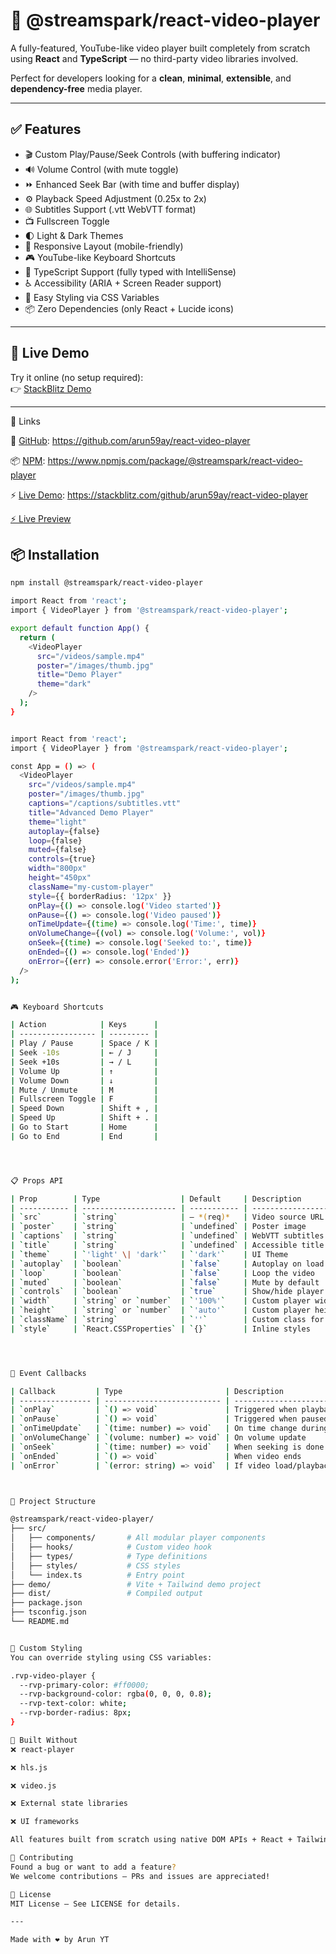 # 🎥 @streamspark/react-video-player

A fully-featured, YouTube-like video player built completely from scratch using **React** and **TypeScript** — no third-party video libraries involved.

Perfect for developers looking for a **clean**, **minimal**, **extensible**, and **dependency-free** media player.

---

## ✅ Features

- 🎬 Custom Play/Pause/Seek Controls (with buffering indicator)  
- 🔊 Volume Control (with mute toggle)  
- ⏩ Enhanced Seek Bar (with time and buffer display)  
- ⚙️ Playback Speed Adjustment (0.25x to 2x)  
- 🌐 Subtitles Support (.vtt WebVTT format)  
- 📺 Fullscreen Toggle  
- 🌓 Light & Dark Themes  
- 📱 Responsive Layout (mobile-friendly)  
- 🎮 YouTube-like Keyboard Shortcuts  
- 🎯 TypeScript Support (fully typed with IntelliSense)  
- ♿ Accessibility (ARIA + Screen Reader support)  
- 🎨 Easy Styling via CSS Variables  
- 📦 Zero Dependencies (only React + Lucide icons)

---

## 🚀 Live Demo

Try it online (no setup required):  
👉 [StackBlitz Demo](https://stackblitz.com/github/arun59ay/react-video-player)

---

🔗 Links

🔧 [GitHub](https://github.com/arun59ay/react-video-player): https://github.com/arun59ay/react-video-player

📦 [NPM](https://www.npmjs.com/package/@streamspark/react-video-player): https://www.npmjs.com/package/@streamspark/react-video-player

⚡ [Live Demo](https://stackblitz.com/github/arun59ay/react-video-player): https://stackblitz.com/github/arun59ay/react-video-player

 <a href="https://stackblitz.com/github/arun59ay/react-video-player?embed=1&file=src/App.tsx&view=preview" target="_blank" rel="noopener noreferrer">⚡ Live Preview</a>



## 📦 Installation

```bash
npm install @streamspark/react-video-player

import React from 'react';
import { VideoPlayer } from '@streamspark/react-video-player';

export default function App() {
  return (
    <VideoPlayer
      src="/videos/sample.mp4"
      poster="/images/thumb.jpg"
      title="Demo Player"
      theme="dark"
    />
  );
}


import React from 'react';
import { VideoPlayer } from '@streamspark/react-video-player';

const App = () => (
  <VideoPlayer
    src="/videos/sample.mp4"
    poster="/images/thumb.jpg"
    captions="/captions/subtitles.vtt"
    title="Advanced Demo Player"
    theme="light"
    autoplay={false}
    loop={false}
    muted={false}
    controls={true}
    width="800px"
    height="450px"
    className="my-custom-player"
    style={{ borderRadius: '12px' }}
    onPlay={() => console.log('Video started')}
    onPause={() => console.log('Video paused')}
    onTimeUpdate={(time) => console.log('Time:', time)}
    onVolumeChange={(vol) => console.log('Volume:', vol)}
    onSeek={(time) => console.log('Seeked to:', time)}
    onEnded={() => console.log('Ended')}
    onError={(err) => console.error('Error:', err)}
  />
);


🎮 Keyboard Shortcuts

| Action            | Keys      |
| ----------------- | --------- |
| Play / Pause      | Space / K |
| Seek -10s         | ← / J     |
| Seek +10s         | → / L     |
| Volume Up         | ↑         |
| Volume Down       | ↓         |
| Mute / Unmute     | M         |
| Fullscreen Toggle | F         |
| Speed Down        | Shift + , |
| Speed Up          | Shift + . |
| Go to Start       | Home      |
| Go to End         | End       |




📋 Props API

| Prop        | Type                  | Default     | Description                         |
| ----------- | --------------------- | ----------- | ----------------------------------- |
| `src`       | `string`              | — *(req)*   | Video source URL                    |
| `poster`    | `string`              | `undefined` | Poster image                        |
| `captions`  | `string`              | `undefined` | WebVTT subtitles file               |
| `title`     | `string`              | `undefined` | Accessible title for screen readers |
| `theme`     | `'light' \| 'dark'`   | `'dark'`    | UI Theme                            |
| `autoplay`  | `boolean`             | `false`     | Autoplay on load                    |
| `loop`      | `boolean`             | `false`     | Loop the video                      |
| `muted`     | `boolean`             | `false`     | Mute by default                     |
| `controls`  | `boolean`             | `true`      | Show/hide player controls           |
| `width`     | `string` or `number`  | `'100%'`    | Custom player width                 |
| `height`    | `string` or `number`  | `'auto'`    | Custom player height                |
| `className` | `string`              | `''`        | Custom class for the wrapper        |
| `style`     | `React.CSSProperties` | `{}`        | Inline styles                       |




🧠 Event Callbacks

| Callback         | Type                       | Description                    |
| ---------------- | -------------------------- | ------------------------------ |
| `onPlay`         | `() => void`               | Triggered when playback starts |
| `onPause`        | `() => void`               | Triggered when paused          |
| `onTimeUpdate`   | `(time: number) => void`   | On time change during playback |
| `onVolumeChange` | `(volume: number) => void` | On volume update               |
| `onSeek`         | `(time: number) => void`   | When seeking is done           |
| `onEnded`        | `() => void`               | When video ends                |
| `onError`        | `(error: string) => void`  | If video load/playback fails   |



🧩 Project Structure

@streamspark/react-video-player/
├── src/
│   ├── components/       # All modular player components
│   ├── hooks/            # Custom video hook
│   ├── types/            # Type definitions
│   ├── styles/           # CSS styles
│   └── index.ts          # Entry point
├── demo/                 # Vite + Tailwind demo project
├── dist/                 # Compiled output
├── package.json
├── tsconfig.json
└── README.md


🎨 Custom Styling
You can override styling using CSS variables:

.rvp-video-player {
  --rvp-primary-color: #ff0000;
  --rvp-background-color: rgba(0, 0, 0, 0.8);
  --rvp-text-color: white;
  --rvp-border-radius: 8px;
}

🚫 Built Without
❌ react-player

❌ hls.js

❌ video.js

❌ External state libraries

❌ UI frameworks

All features built from scratch using native DOM APIs + React + Tailwind.

🤝 Contributing
Found a bug or want to add a feature?
We welcome contributions — PRs and issues are appreciated!

📄 License
MIT License — See LICENSE for details.

---

Made with ❤️ by Arun YT

